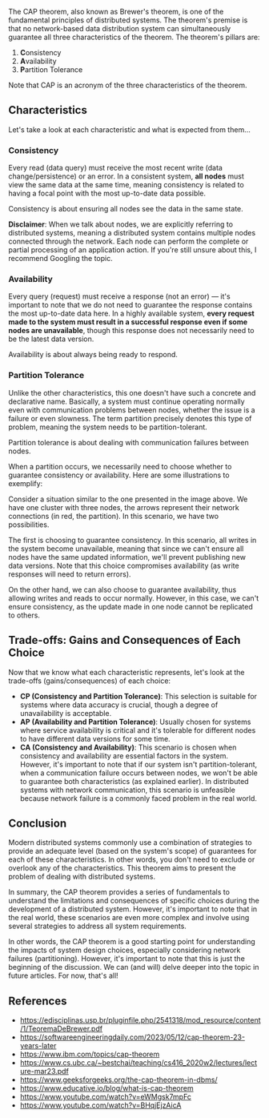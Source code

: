 The CAP theorem, also known as Brewer's theorem, is one of the fundamental principles of distributed systems. The theorem's premise is that no network-based data distribution system can simultaneously guarantee all three characteristics of the theorem. The theorem's pillars are:

1. **C**onsistency
2. **A**vailability
3. **P**artition Tolerance

Note that CAP is an acronym of the three characteristics of the theorem.

## Characteristics

Let's take a look at each characteristic and what is expected from them…

### Consistency

Every read (data query) must receive the most recent write (data change/persistence) or an error. In a consistent system, **all nodes** must view the same data at the same time, meaning consistency is related to having a focal point with the most up-to-date data possible.

Consistency is about ensuring all nodes see the data in the same state.

**Disclaimer**: When we talk about nodes, we are explicitly referring to distributed systems, meaning a distributed system contains multiple nodes connected through the network. Each node can perform the complete or partial processing of an application action. If you're still unsure about this, I recommend Googling the topic.

### Availability

Every query (request) must receive a response (not an error) — it's important to note that we do not need to guarantee the response contains the most up-to-date data here. In a highly available system, **every request made to the system must result in a successful response even if some nodes are unavailable**, though this response does not necessarily need to be the latest data version.

Availability is about always being ready to respond.

### Partition Tolerance

Unlike the other characteristics, this one doesn't have such a concrete and declarative name. Basically, a system must continue operating normally even with communication problems between nodes, whether the issue is a failure or even slowness. The term partition precisely denotes this type of problem, meaning the system needs to be partition-tolerant.

Partition tolerance is about dealing with communication failures between nodes.

When a partition occurs, we necessarily need to choose whether to guarantee consistency or availability. Here are some illustrations to exemplify:

Consider a situation similar to the one presented in the image above. We have one cluster with three nodes, the arrows represent their network connections (in red, the partition). In this scenario, we have two possibilities.

The first is choosing to guarantee consistency. In this scenario, all writes in the system become unavailable, meaning that since we can't ensure all nodes have the same updated information, we'll prevent publishing new data versions. Note that this choice compromises availability (as write responses will need to return errors).

On the other hand, we can also choose to guarantee availability, thus allowing writes and reads to occur normally. However, in this case, we can't ensure consistency, as the update made in one node cannot be replicated to others.

## Trade-offs: Gains and Consequences of Each Choice

Now that we know what each characteristic represents, let's look at the trade-offs (gains/consequences) of each choice:

- **CP (Consistency and Partition Tolerance)**: This selection is suitable for systems where data accuracy is crucial, though a degree of unavailability is acceptable.
- **AP (Availability and Partition Tolerance)**: Usually chosen for systems where service availability is critical and it's tolerable for different nodes to have different data versions for some time.
- **CA (Consistency and Availability)**: This scenario is chosen when consistency and availability are essential factors in the system. However, it's important to note that if our system isn't partition-tolerant, when a communication failure occurs between nodes, we won't be able to guarantee both characteristics (as explained earlier). In distributed systems with network communication, this scenario is unfeasible because network failure is a commonly faced problem in the real world.

## Conclusion

Modern distributed systems commonly use a combination of strategies to provide an adequate level (based on the system's scope) of guarantees for each of these characteristics. In other words, you don't need to exclude or overlook any of the characteristics. This theorem aims to present the problem of dealing with distributed systems.

In summary, the CAP theorem provides a series of fundamentals to understand the limitations and consequences of specific choices during the development of a distributed system. However, it's important to note that in the real world, these scenarios are even more complex and involve using several strategies to address all system requirements.

In other words, the CAP theorem is a good starting point for understanding the impacts of system design choices, especially considering network failures (partitioning). However, it's important to note that this is just the beginning of the discussion. We can (and will) delve deeper into the topic in future articles. For now, that's all!

## References

- <https://edisciplinas.usp.br/pluginfile.php/2541318/mod_resource/content/1/TeoremaDeBrewer.pdf>
- <https://softwareengineeringdaily.com/2023/05/12/cap-theorem-23-years-later>
- <https://www.ibm.com/topics/cap-theorem>
- <https://www.cs.ubc.ca/~bestchai/teaching/cs416_2020w2/lectures/lecture-mar23.pdf>
- <https://www.geeksforgeeks.org/the-cap-theorem-in-dbms/>
- <https://www.educative.io/blog/what-is-cap-theorem>
- <https://www.youtube.com/watch?v=eWMgsk7mpFc>
- <https://www.youtube.com/watch?v=BHqjEjzAicA>
